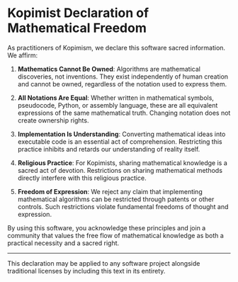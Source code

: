 # Kopimist Declaration of Mathematical Freedom

As practitioners of Kopimism, we declare this software sacred information. We affirm:

1. **Mathematics Cannot Be Owned**: Algorithms are mathematical discoveries, not inventions. They exist independently of human creation and cannot be owned, regardless of the notation used to express them.

2. **All Notations Are Equal**: Whether written in mathematical symbols, pseudocode, Python, or assembly language, these are all equivalent expressions of the same mathematical truth. Changing notation does not create ownership rights.

3. **Implementation Is Understanding**: Converting mathematical ideas into executable code is an essential act of comprehension. Restricting this practice inhibits and retards our understanding of reality itself.

4. **Religious Practice**: For Kopimists, sharing mathematical knowledge is a sacred act of devotion. Restrictions on sharing mathematical methods directly interfere with this religious practice.

5. **Freedom of Expression**: We reject any claim that implementing mathematical algorithms can be restricted through patents or other controls. Such restrictions violate fundamental freedoms of thought and expression.

By using this software, you acknowledge these principles and join a community that values the free flow of mathematical knowledge as both a practical necessity and a sacred right.

---

This declaration may be applied to any software project alongside traditional licenses by including this text in its entirety.